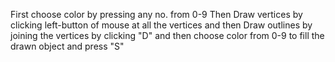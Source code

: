 First choose color by pressing any no. from 0-9
Then Draw vertices by clicking left-button of mouse at all the vertices
and then Draw outlines by joining the vertices by clicking "D"
and then choose color from 0-9 to fill the drawn object and press "S"
